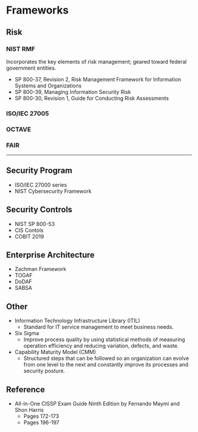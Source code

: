# Frameworks

## Risk

### NIST RMF
Incorporates the key elements of risk management; geared toward federal government entities.
* SP 800-37, Revision 2, Risk Management Framework for Information Systems and Organizations
* SP 800-39, Managing Information Security Risk
* SP 800-30, Revision 1, Guide for Conducting Risk Assessments
   
### ISO/IEC 27005

### OCTAVE

### FAIR
**********************************************************************   
## Security Program
   * ISO/IEC 27000 series
   * NIST Cybersecurity Framework
   
## Security Controls
   * NIST SP 800-53
   * CIS Contols
   * COBIT 2019
   
## Enterprise Architecture
   * Zachman Framework
   * TOGAF
   * DoDAF
   * SABSA
   
## Other
   * Information Technology Infrastructure Library (ITIL)
      * Standard for IT service management to meet business needs.
   * Six Sigma
      * Improve process quality by using statistical methods of measuring operation efficiency and reducing variation, defects, and waste.  
   * Capability Maturity Model (CMM)
      * Structured steps that can be followed so an organization can evolve from one level to the next and constantly improve its processes and security posture.

## Reference
* All-in-One CISSP Exam Guide Ninth Edition by Fernando Maymi and Shon Harris
   * Pages 172-173
   * Pages 196-197
